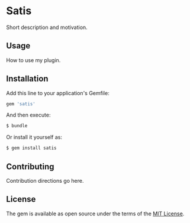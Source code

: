 # Satis
Short description and motivation.

## Usage
How to use my plugin.

## Installation
Add this line to your application's Gemfile:

```ruby
gem 'satis'
```

And then execute:
```bash
$ bundle
```

Or install it yourself as:
```bash
$ gem install satis
```

## Contributing
Contribution directions go here.

## License
The gem is available as open source under the terms of the [MIT License](https://opensource.org/licenses/MIT).
